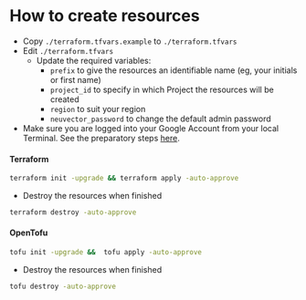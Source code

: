 # How to create resources

- Copy `./terraform.tfvars.example` to `./terraform.tfvars`
- Edit `./terraform.tfvars`
  - Update the required variables:
    -  `prefix` to give the resources an identifiable name (eg, your initials or first name)
    -  `project_id` to specify in which Project the resources will be created
    -  `region` to suit your region
    -  `neuvector_password` to change the default admin password
- Make sure you are logged into your Google Account from your local Terminal. See the preparatory steps [here](../../tf-modules/google-cloud/README.md).

#### Terraform
```bash
terraform init -upgrade && terraform apply -auto-approve
```

- Destroy the resources when finished
```bash
terraform destroy -auto-approve
```

#### OpenTofu
```bash
tofu init -upgrade &&  tofu apply -auto-approve
```

- Destroy the resources when finished
```bash
tofu destroy -auto-approve
```
